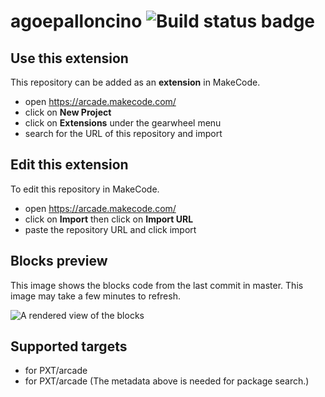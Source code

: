 # agoepalloncino ![Build status badge](https://github.com/cetinosupreme/agoepalloncino/workflows/MakeCode/badge.svg)



## Use this extension

This repository can be added as an **extension** in MakeCode.

* open https://arcade.makecode.com/
* click on **New Project**
* click on **Extensions** under the gearwheel menu
* search for the URL of this repository and import

## Edit this extension

To edit this repository in MakeCode.

* open https://arcade.makecode.com/
* click on **Import** then click on **Import URL**
* paste the repository URL and click import

## Blocks preview

This image shows the blocks code from the last commit in master.
This image may take a few minutes to refresh.

![A rendered view of the blocks](https://github.com/cetinosupreme/agoepalloncino/raw/master/.makecode/blocks.png)

## Supported targets

* for PXT/arcade
* for PXT/arcade
(The metadata above is needed for package search.)


